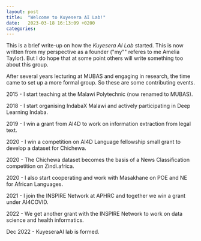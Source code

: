```yaml
---
layout: post
title:  "Welcome to Kuyesera AI Lab!"
date:   2023-03-18 16:13:09 +0200
categories: 
---
```


This is a brief write-up on how the *Kuyesera AI Lab* started. This is now written from my perspective as a founder ("my"" referes to me Amelia Taylor). But I do hope that at some point others will write something too about this group.

After several years lecturing at MUBAS and engaging in research, the time came to set up a more formal group. So these are some contributing events.

2015 - I start teaching at the Malawi Polytechnic (now renamed to MUBAS).

2018 - I start organising IndabaX Malawi and actively participating in Deep Learning Indaba.

2019 - I win a grant from AI4D to work on information extraction from legal text.

2020 - I win a competition on AI4D Language fellowship small grant to develop a dataset for Chichewa.

2020 - The Chichewa dataset becomes the basis of a News Classification competition on Zindi.africa.

2020 - I also start cooperating and work with Masakhane on POE and NE for African Languages.

2021 - I join the INSPIRE Network at APHRC and together we win a grant under AI4COVID.

2022 - We get another grant with the INSPIRE Network to work on data science and health informatics.

Dec 2022 - KuyeseraAI lab is formed.

